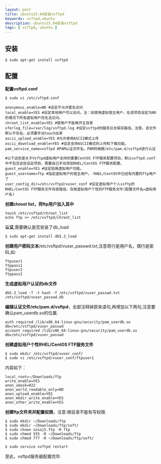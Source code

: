 ```yaml
---
layout: post
title: ubuntu15.04安装vsftpd
keywords: vsftpd,ubuntu
description: ubuntu15.04安装vsftpd
tags: [ vsftpd, ubuntu ]
---
```


## 安装

    $ sudo apt-get install vsftpd

## 配置

**配置vsftpd.conf**

    $ sudo vi /etc/vftpd.conf

    anonymous_enable=NO #设定不允许匿名访问
    local_enable=YES #设定本地用户可以访问。注：如使用虚拟宿主用户，在该项目设定为NO的情况下所有虚拟用户将无法访问。
    chroot_list_enable=YES #使用户不能离开主目录
    xferlog_file=/var/log/vsftpd.log #设定vsftpd的服务日志保存路径。注意，该文件默认不存在。必须要手动touch出来
    ascii_upload_enable=YES #允许使用ASCII模式上传
    ascii_download_enable=YES #设定支持ASCII模式的上传和下载功能。
    pam_service_name=vsftpd #PAM认证文件名。PAM将根据/etc/pam.d/vsftpd进行认证

    #以下这些是关于Vsftpd虚拟用户支持的重要CentOS FTP服务配置项目。默认vsftpd.conf中不包含这些设定项目，需要自己手动添加RHEL/CentOS FTP服务配置。
    guest_enable=YES #设定启用虚拟用户功能。
    guest_username=ftp #指定虚拟用户的宿主用户。-RHEL/CentOS中已经有内置的ftp用户了
    user_config_dir=/etc/vsftpd/vuser_conf #设定虚拟用户个人vsftp的RHEL/CentOS FTP服务文件存放路径。存放虚拟用户个性的FTP服务文件(配置文件名=虚拟用户名)


**创建chroot list，将ftp用户加入其中**

    touch /etc/vsftpd/chroot_list
    echo ftp >> /etc/vsftpd/chroot_list

**认证**,需要确认是否安装了db_load

    $ sudo apt-get install db5.3_load

**创建用户密码文本**/etc/vsftpd/vuser_passwd.txt,注意奇行是用户名，偶行是密码,如:

    ftpuser1
    ftppass1
    ftpuser2
    ftppass2

**生成虚拟用户认证的db文件**

    db5.3_load -T -t hash -f /etc/vsftpd/vuser_passwd.txt /etc/vsftpd/vuser_passwd.db

**编辑认证文件/etc/pam.d/vsftpd**，全部注释掉原来语句,再增加以下两句,注意要确认pam_userdb.so的位置.

    auth required /lib/x86_64-linux-gnu/security/pam_userdb.so db=/etc/vsftpd/vuser_passwd
    account required /lib/x86_64-linux-gnu/security/pam_userdb.so db=/etc/vsftpd/vuser_passwd

**创建虚拟用户个性RHEL/CentOS FTP服务文件**

    $ sudo mkdir /etc/vsftpd/vuser_conf/
    $ sudo vi /etc/vsftpd/vuser_conf/ftpuser1

内容如下：

    local_root=~/Downloads/ftp
    write_enable=YES
    anon_umask=022
    anon_world_readable_only=NO
    anon_upload_enable=YES
    anon_mkdir_write_enable=YES
    anon_other_write_enable=YES


**创建ftp文件夹并配置权限**，注意:根目录不能有写权限.

    $ sudo mkdir ~/Downloads/ftp
    $ sudo mkdir ~/Downloads/ftp/soft/
    $ sudo chown ioioj5.ftp -R ftp
    $ sudo chmod 555 -R ~/Downloads/ftp
    $ sudo chmod 777 -R ~/Downloads/ftp/soft/

    $ sudo service vsftpd restart


至此，vsftpd服务器配置完毕.

















